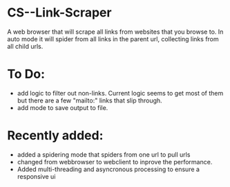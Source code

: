 # CS--Link-Scraper
A web browser that will scrape all links from websites that you browse to. In auto mode it will spider from all links in the parent url, collecting links from all child urls.

# To Do:
* add logic to filter out non-links. Current logic seems to get most of them but there are a few "mailto:" links that slip through.
* add mode to save output to file.

# Recently added:
* added a spidering mode that spiders from one url to pull urls
* changed from webbrowser to webclient to inprove the performance.
* Added multi-threading and asyncronous processing to ensure a responsive ui
